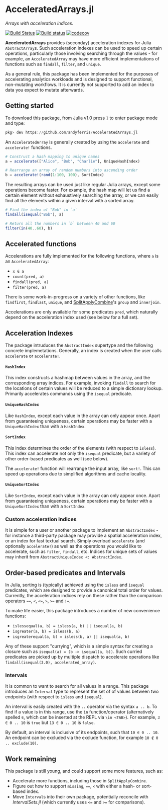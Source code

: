 # AcceleratedArrays.jl

*Arrays with acceleration indices.*

[![Build Status](https://travis-ci.org/andyferris/AcceleratedArrays.jl.svg?branch=master)](https://travis-ci.org/andyferris/AcceleratedArrays.jl)
[![Build status](https://ci.appveyor.com/api/projects/status/9qwb219wpdm3dg3c?svg=true)](https://ci.appveyor.com/project/andyferris/acceleratedarrays-jl)
[![codecov](https://codecov.io/gh/andyferris/AcceleratedArrays.jl/branch/master/graph/badge.svg)](https://codecov.io/gh/andyferris/AcceleratedArrays.jl)

**AcceleratedArrays** provides (seconday) acceleration indexes for Julia `AbstractArray`s. Such
acceleration indexes can be used to speed up certain operations, particularly those
involving searching through the values - for example, an `AcceleratedArray` may have more
efficient implementations of functions such as `findall`, `filter`, and `unique`.

As a general rule, this package has been implemented for the purposes of accelerating
analytics workloads and is designed to support functional, non-mutating workflows. It is
currently not supported to add an index to data you expect to mutate afterwards.

## Getting started

To download this package, from Julia v1.0 press `]` to enter package mode and type:

```julia
pkg> dev https://github.com/andyferris/AcceleratedArrays.jl
```

An `AcceleratedArray` is generally created by using the `accelerate` and `accelerate!`
functions. 

```julia
# Construct a hash mapping to unique names
a = accelerate(["Alice", "Bob", "Charlie"], UniqueHashIndex)

# Rearrange an array of random numbers into ascending order
b = accelerate!(rand(1:100, 100), SortIndex)
```

The resulting arrays can be used just like regular Julia arrays, except some operations
become faster. For example, the hash map will let us find a certain element without
exhaustively searching the array, or we can easily find all the elements within a
given interval with a sorted array.

```julia
# Find the index of "Bob" in `a`
findall(isequal("Bob"), a)

# Return all the numbers in `b` between 40 and 60
filter(in(40..60), b)
```
## Accelerated functions

Accelerations are fully implemented for the following functions, where `a` is an
`AcceleratedArray`:

 * `x ∈ a`
 * `count(pred, a)`
 * `findall(pred, a)`
 * `filter(pred, a)`

There is some work-in-progress on a variety of other functions, like `findfirst`,
`findlast`, `unique`, and [SplitApplyCombine](https://github.com/JuliaData/SplitApplyCombine.jl)'s
`group` and `innerjoin`.

Accelerations are only available for some predicates `pred`, which naturally depend on the
acceleration index used (see below for a full set).

## Acceleration Indexes

The package intruduces the `AbstractIndex` supertype and the following concrete implemetations.
Generally, an index is created when the user calls `accelerate` or `accelerate!`.

#### `HashIndex`

This index constructs a hashmap between values in the array, and the corresponding array
indices. For example, invoking `findall` to search for the locations of certain values
will be reduced to a simple dictionary lookup. Primarily accelerates commands using the
`isequal` predicate.

#### `UniqueHashIndex`

Like `HashIndex`, except each value in the array can only appear once. Apart from
guaranteeing uniqueness, certain operations may be faster with a `UniqueHashIndex` than 
with a `HashIndex`.

#### `SortIndex`

This index determines the order of the elements (with respect to `isless`). This index
can accelerate not only the `isequal` predicate, but a variety of other order-based
predicates as well (see below).

The `accelerate!` function will rearrange the input array, like `sort!`. This can speed
up operations due to simplified algorithms and cache locality.

#### `UniqueSortIndex`

Like `SortIndex`, except each value in the array can only appear once. Apart from
guaranteeing uniqueness, certain operations may be faster with a `UniqueSortIndex` than 
with a `SortIndex`.

### Custom acceleration indices

It is simple for a user or another package to implement an `AbstractIndex` - for instance
a third-party package may provide a spatial acceleration index, or an index for fast
textual search. Simply overload `accelerate` (and optionally `accelerate!`) as well as the
operations you would like to accelerate, such as `filter`, `findall`, etc. Indices for
unique sets of values may inherit from `AbstractUniqueIndex <: AbstractIndex`.

## Order-based predicates and Intervals

In Julia, sorting is (typically) achieved using the `isless` and `isequal` predicates,
which are designed to provide a canonical total order for values. Currently, the
acceleration indices rely on these rather than the comparison operators `==`, `<`, `<=`,
`>`, `>=` and `!=`.

To make life easier, this package introduces a number of new convenience functions:

 * `islessequal(a, b) = isless(a, b) || isequal(a, b)`
 * `isgreater(a, b) = isless(b, a)`
 * `isgreaterequal(a, b) = isless(b, a) || isequal(a, b)`

Any of these support "currying", which is a simple syntax for creating a closure such as
`isequal(a) = (b -> isequal(a, b))`. Such curried predicates are picked up by multiple
dispatch to accelerate operations like `findall(isequal(3.0), accelerated_array)`.

### Intervals

It is common to want to search for all values in a range. This package introduces an
`Interval` type to represent the set of of values between two endpoints (with respect to
`isless` and `isequal`).

An interval is easily created with the `..` operator via the syntax `a .. b`. To find if
a value is in this range, use the `in` function/operator (alternatively spelled `∈`, which
can be inserted at the REPL via `\in <TAB>`). For example, `3 ∈ 0 .. 10` is `true` but
`13 ∈ 0 .. 10` is `false`.

By default, an interval is inclusive of its endpoints, such that `10 ∈ 0 .. 10`. An endpoint
can be excluded via the exclude function, for example `10 ∉ 0 .. exclude(10)`.

## Work remaining

This package is still young, and could support some more features, such as:

 * Accelerate more functions, including those in `SplitApplyCombine`.
 * Figure out how to support `missing`, `==`, `<` with either a hash- or sort-based index.
 * Move `Interval`s into their own package, potentially reconcile with *IntervalSets.jl*
   (which currently uses `<=` and `>=` for comparisons).
